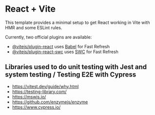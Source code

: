 # React + Vite

This template provides a minimal setup to get React working in Vite with HMR and some ESLint rules.

Currently, two official plugins are available:

- [@vitejs/plugin-react](https://github.com/vitejs/vite-plugin-react/blob/main/packages/plugin-react/README.md) uses [Babel](https://babeljs.io/) for Fast Refresh
- [@vitejs/plugin-react-swc](https://github.com/vitejs/vite-plugin-react-swc) uses [SWC](https://swc.rs/) for Fast Refresh

## Libraries used to do unit testing with Jest and system testing / Testing E2E with Cypress

- https://vitest.dev/guide/why.html 
- https://testing-library.com/
- https://mswjs.io/ 
- https://github.com/enzymejs/enzyme
- https://www.cypress.io/
